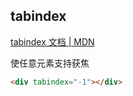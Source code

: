 
## tabindex

[tabindex 文档 | MDN](https://developer.mozilla.org/zh-cn/docs/Web/HTML/Global_attributes/tabindex)

使任意元素支持获焦

```html
<div tabindex="-1"></div>
```
